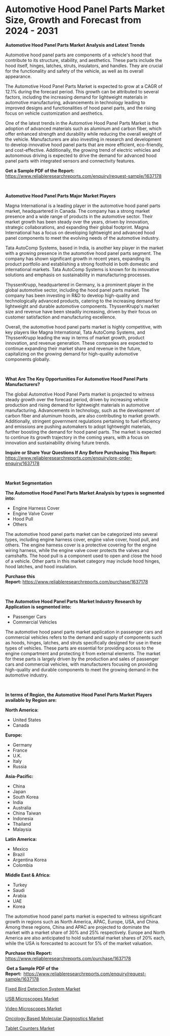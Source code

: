 <p><h1>Automotive Hood Panel Parts Market Size, Growth and Forecast from 2024 - 2031</h1></p><p><strong>Automotive Hood Panel Parts Market Analysis and Latest Trends</strong></p>
<p><p>Automotive hood panel parts are components of a vehicle's hood that contribute to its structure, stability, and aesthetics. These parts include the hood itself, hinges, latches, struts, insulators, and handles. They are crucial for the functionality and safety of the vehicle, as well as its overall appearance. </p><p>The Automotive Hood Panel Parts Market is expected to grow at a CAGR of 12.1% during the forecast period. This growth can be attributed to several factors, including the increasing demand for lightweight materials in automotive manufacturing, advancements in technology leading to improved designs and functionalities of hood panel parts, and the rising focus on vehicle customization and aesthetics. </p><p>One of the latest trends in the Automotive Hood Panel Parts Market is the adoption of advanced materials such as aluminum and carbon fiber, which offer enhanced strength and durability while reducing the overall weight of the vehicle. Manufacturers are also investing in research and development to develop innovative hood panel parts that are more efficient, eco-friendly, and cost-effective. Additionally, the growing trend of electric vehicles and autonomous driving is expected to drive the demand for advanced hood panel parts with integrated sensors and connectivity features.</p></p>
<p><strong>Get a Sample PDF of the Report:&nbsp;</strong> <a href="https://www.reliableresearchreports.com/enquiry/request-sample/1637178">https://www.reliableresearchreports.com/enquiry/request-sample/1637178</a></p>
<p>&nbsp;</p>
<p><strong>Automotive Hood Panel Parts Major Market Players</strong></p>
<p><p>Magna International is a leading player in the automotive hood panel parts market, headquartered in Canada. The company has a strong market presence and a wide range of products in the automotive sector. Their market growth has been steady over the years, driven by innovation, strategic collaborations, and expanding their global footprint. Magna International has a focus on developing lightweight and advanced hood panel components to meet the evolving needs of the automotive industry.</p><p>Tata AutoComp Systems, based in India, is another key player in the market with a growing presence in the automotive hood panel parts segment. The company has shown significant growth in recent years, expanding its product portfolio and establishing a strong foothold in both domestic and international markets. Tata AutoComp Systems is known for its innovative solutions and emphasis on sustainability in manufacturing processes.</p><p>ThyssenKrupp, headquartered in Germany, is a prominent player in the global automotive sector, including the hood panel parts market. The company has been investing in R&D to develop high-quality and technologically advanced products, catering to the increasing demand for lightweight and durable automotive components. ThyssenKrupp's market size and revenue have been steadily increasing, driven by their focus on customer satisfaction and manufacturing excellence.</p><p>Overall, the automotive hood panel parts market is highly competitive, with key players like Magna International, Tata AutoComp Systems, and ThyssenKrupp leading the way in terms of market growth, product innovation, and revenue generation. These companies are expected to continue expanding their market share and revenue in the future, capitalizing on the growing demand for high-quality automotive components globally.</p></p>
<p>&nbsp;</p>
<p><strong>What Are The Key Opportunities For Automotive Hood Panel Parts Manufacturers?</strong></p>
<p><p>The global Automotive Hood Panel Parts market is projected to witness steady growth over the forecast period, driven by increasing vehicle production and rising demand for lightweight materials in automotive manufacturing. Advancements in technology, such as the development of carbon fiber and aluminum hoods, are also contributing to market growth. Additionally, stringent government regulations pertaining to fuel efficiency and emissions are pushing automakers to adopt lightweight materials, further boosting the demand for hood panel parts. The market is expected to continue its growth trajectory in the coming years, with a focus on innovation and sustainability driving future trends.</p></p>
<p><strong>Inquire or Share Your Questions If Any Before Purchasing This Report:</strong> <a href="https://www.reliableresearchreports.com/enquiry/pre-order-enquiry/1637178">https://www.reliableresearchreports.com/enquiry/pre-order-enquiry/1637178</a></p>
<p>&nbsp;</p>
<p><strong>Market Segmentation</strong></p>
<p><strong>The Automotive Hood Panel Parts Market Analysis by types is segmented into:</strong></p>
<p><ul><li>Engine Harness Cover</li><li>Engine Valve Cover</li><li>Hood Pull</li><li>Others</li></ul></p>
<p><p>The automotive hood panel parts market can be categorized into several types, including engine harness cover, engine valve cover, hood pull, and others. The engine harness cover is a protective covering for the engine wiring harness, while the engine valve cover protects the valves and camshafts. The hood pull is a component used to open and close the hood of a vehicle. Other parts in this market category may include hood hinges, hood latches, and hood insulation.</p></p>
<p><strong>Purchase this Report:&nbsp;</strong><a href="https://www.reliableresearchreports.com/purchase/1637178">https://www.reliableresearchreports.com/purchase/1637178</a></p>
<p>&nbsp;</p>
<p><strong>The Automotive Hood Panel Parts Market Industry Research by Application is segmented into:</strong></p>
<p><ul><li>Passenger Cars</li><li>Commercial Vehicles</li></ul></p>
<p><p>The automotive hood panel parts market application in passenger cars and commercial vehicles refers to the demand and supply of components such as hoods, hinges, latches, and struts specifically designed for use in these types of vehicles. These parts are essential for providing access to the engine compartment and protecting it from external elements. The market for these parts is largely driven by the production and sales of passenger cars and commercial vehicles, with manufacturers focusing on providing high-quality and durable components to meet the growing demand in the automotive industry.</p></p>
<p>&nbsp;</p>
<p><strong>In terms of Region, the Automotive Hood Panel Parts Market Players available by Region are:</strong></p>
<p>
    <p> <strong> North America: </strong>
        <ul>
            <li>United States</li>
            <li>Canada</li>
        </ul>
        </p> 
    <p> <strong> Europe: </strong>
        <ul>
            <li>Germany</li>
            <li>France</li>
            <li>U.K.</li>
            <li>Italy</li>
            <li>Russia</li>
        </ul>
        </p> 
    <p> <strong> Asia-Pacific: </strong>
        <ul>
            <li>China</li>
            <li>Japan</li>
            <li>South Korea</li>
            <li>India</li>
            <li>Australia</li>
            <li>China Taiwan</li>
            <li>Indonesia</li>
            <li>Thailand</li>
            <li>Malaysia</li>
        </ul>
        </p> 
    <p> <strong> Latin America: </strong>
        <ul>
            <li>Mexico</li>
            <li>Brazil</li>
            <li>Argentina Korea</li>
            <li>Colombia</li>
        </ul>
        </p> 
    <p> <strong> Middle East & Africa: </strong>
        <ul>
            <li>Turkey</li>
            <li>Saudi</li>
            <li>Arabia</li>
            <li>UAE</li>
            <li>Korea</li>
        </ul>
    </p>
    </p>
<p><p>The automotive hood panel parts market is expected to witness significant growth in regions such as North America, APAC, Europe, USA, and China. Among these regions, China and APAC are projected to dominate the market with a market share of 30% and 25% respectively. Europe and North America are also anticipated to hold substantial market shares of 20% each, while the USA is forecasted to account for 5% of the market valuation.</p></p>
<p><strong>Purchase this Report: </strong><a href="https://www.reliableresearchreports.com/purchase/1637178">https://www.reliableresearchreports.com/purchase/1637178</a></p>
<p>&nbsp;<strong>Get a Sample PDF of the Report:&nbsp;&nbsp;</strong><a href="https://www.reliableresearchreports.com/enquiry/request-sample/1637178">https://www.reliableresearchreports.com/enquiry/request-sample/1637178</a></p>
<p><strong></strong></p>
<p><p><a href="https://github.com/jhcraigie/Market-Research-Report-List-1/blob/main/fixed-bird-detection-system-market.md">Fixed Bird Detection System Market</a></p><p><a href="https://medium.com/p/b5a77950f7e1/edit">USB Microscopes Market</a></p><p><a href="https://medium.com/p/6053f267d194/edit">Video Microscopes Market</a></p><p><a href="https://github.com/laholand/Market-Research-Report-List-1/blob/main/oncology-based-molecular-diagnostics-market.md">Oncology Based Molecular Diagnostics Market</a></p><p><a href="https://medium.com/p/cbb3bfa48f5d/edit">Tablet Counters Market</a></p></p>